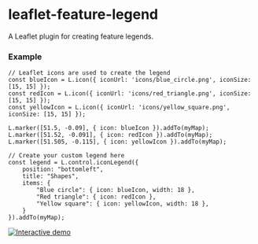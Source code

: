 # leaflet-feature-legend
A Leaflet plugin for creating feature legends.

### Example
```
// Leaflet icons are used to create the legend
const blueIcon = L.icon({ iconUrl: 'icons/blue_circle.png', iconSize: [15, 15] });
const redIcon = L.icon({ iconUrl: 'icons/red_triangle.png', iconSize: [15, 15] });
const yellowIcon = L.icon({ iconUrl: 'icons/yellow_square.png', iconSize: [15, 15] });

L.marker([51.5, -0.09], { icon: blueIcon }).addTo(myMap);
L.marker([51.52, -0.091], { icon: redIcon }).addTo(myMap);
L.marker([51.505, -0.115], { icon: yellowIcon }).addTo(myMap);

// Create your custom legend here
const legend = L.control.iconLegend({
    position: "bottomleft",
    title: "Shapes",
    items: {
        "Blue circle": { icon: blueIcon, width: 18 },
        "Red triangle": { icon: redIcon },
        "Yellow square": { icon: yellowIcon, width: 18 },
    }
}).addTo(myMap);
```
<a href="https://aazuspan.github.io/leaflet-icon-legend/demo/index.html"><img src="https://i.imgur.com/UIgLgko.jpg" title="Interactive demo" /></a>

